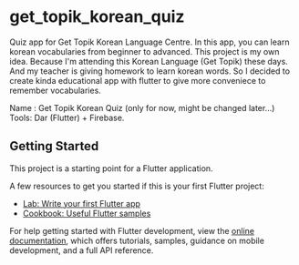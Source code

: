 # get_topik_korean_quiz

Quiz app for Get Topik Korean Language Centre. In this app, you can learn korean vocabularies from beginner to advanced. This project is my own idea. Because I'm attending this Korean Language (Get Topik) these days. And my teacher is giving homework to learn korean words. So I decided to create kinda educational app with flutter to give more conveniece to remember vocabularies.

Name : Get Topik Korean Quiz (only for now, might be changed later...)
Tools: Dar (Flutter) + Firebase.


## Getting Started

This project is a starting point for a Flutter application.

A few resources to get you started if this is your first Flutter project:

- [Lab: Write your first Flutter app](https://docs.flutter.dev/get-started/codelab)
- [Cookbook: Useful Flutter samples](https://docs.flutter.dev/cookbook)

For help getting started with Flutter development, view the
[online documentation](https://docs.flutter.dev/), which offers tutorials,
samples, guidance on mobile development, and a full API reference.
